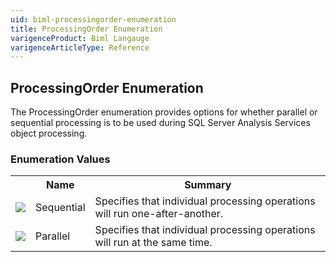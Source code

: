 ```yaml
---
uid: biml-processingorder-enumeration
title: ProcessingOrder Enumeration
varigenceProduct: Biml Langauge
varigenceArticleType: Reference
---
```


## ProcessingOrder Enumeration<div class="LanguageSummary"><div class ="SummaryItem">The ProcessingOrder enumeration provides options for whether parallel or sequential processing is to be used during SQL Server Analysis Services object processing.</div></div><div class="EnumValueGroup">### Enumeration Values<table id="EnumValue" class="MemberList"><tbody><tr><th class="MemberTypeIconColumnHeader">&nbsp;</th><th class="MemberNameColumnHeader">Name</th><th class="MemberSummaryColumnHeader">Summary</th></tr><tr class="cd0"><td align="center" class="MemberTypeIcon"><img src="enumValue.png"></img></td><td class="MemberName">Sequential</td><td class="MemberSummary"><div class ="SummaryItem">Specifies that individual processing operations will run one-after-another.</div></td></tr><tr class="cd1"><td align="center" class="MemberTypeIcon"><img src="enumValue.png"></img></td><td class="MemberName">Parallel</td><td class="MemberSummary"><div class ="SummaryItem">Specifies that individual processing operations will run at the same time.</div></td></tr></tbody></table></div>